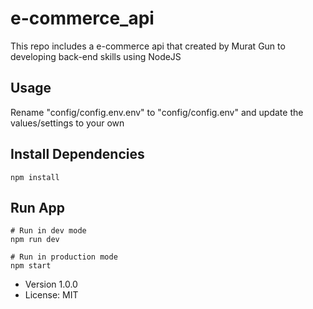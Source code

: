 # e-commerce_api

This repo includes a e-commerce api that created by Murat Gun to developing back-end skills using NodeJS

## Usage

Rename "config/config.env.env" to "config/config.env" and update the values/settings to your own

## Install Dependencies

```
npm install
```

## Run App

```
# Run in dev mode
npm run dev

# Run in production mode
npm start
```

-   Version 1.0.0
-   License: MIT
